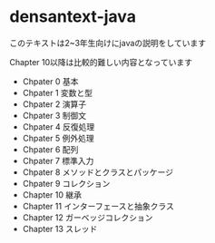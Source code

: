 # densantext-java
このテキストは2~3年生向けにjavaの説明をしています

Chapter 10以降は比較的難しい内容となっています

+ Chpater 0 基本
+ Chpater 1 変数と型
+ Chpater 2 演算子
+ Chpater 3 制御文
+ Chpater 4 反復処理
+ Chpater 5 例外処理
+ Chpater 6 配列
+ Chpater 7 標準入力
+ Chpater 8 メソッドとクラスとパッケージ
+ Chpater 9 コレクション
+ Chapter 10 継承
+ Chapter 11 インターフェースと抽象クラス
+ Chapter 12 ガーベッジコレクション
+ Chapter 13 スレッド
